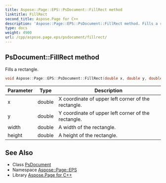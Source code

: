 ```yaml
---
title: Aspose::Page::EPS::PsDocument::FillRect method
linktitle: FillRect
second_title: Aspose.Page for C++
description: 'Aspose::Page::EPS::PsDocument::FillRect method. Fills a rectangle in C++.'
type: docs
weight: 4900
url: /cpp/aspose.page.eps/psdocument/fillrect/
---
```

## PsDocument::FillRect method


Fills a rectangle.

```cpp
void Aspose::Page::EPS::PsDocument::FillRect(double x, double y, double width, double height)
```


| Parameter | Type | Description |
| --- | --- | --- |
| x | double | X coordinate of upper left corner of the rectangle. |
| y | double | Y coordinate of upper left corner of the rectangle. |
| width | double | A width of the rectangle. |
| height | double | A height of the rectangle. |

## See Also

* Class [PsDocument](../)
* Namespace [Aspose::Page::EPS](../../)
* Library [Aspose.Page for C++](../../../)
